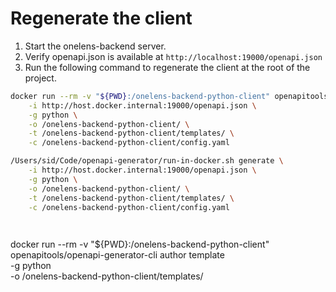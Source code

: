 # Regenerate the client
1. Start the onelens-backend server.
2. Verify openapi.json is available at `http://localhost:19000/openapi.json`
3. Run the following command to regenerate the client at the root of the project.

```sh
docker run --rm -v "${PWD}:/onelens-backend-python-client" openapitools/openapi-generator-cli generate \
    -i http://host.docker.internal:19000/openapi.json \
    -g python \
    -o /onelens-backend-python-client/ \
    -t /onelens-backend-python-client/templates/ \
    -c /onelens-backend-python-client/config.yaml

/Users/sid/Code/openapi-generator/run-in-docker.sh generate \
    -i http://host.docker.internal:19000/openapi.json \
    -g python \
    -o /onelens-backend-python-client/ \
    -t /onelens-backend-python-client/templates/ \
    -c /onelens-backend-python-client/config.yaml

    
```

docker run --rm -v "${PWD}:/onelens-backend-python-client" openapitools/openapi-generator-cli author template \
    -g python \
    -o /onelens-backend-python-client/templates/ 